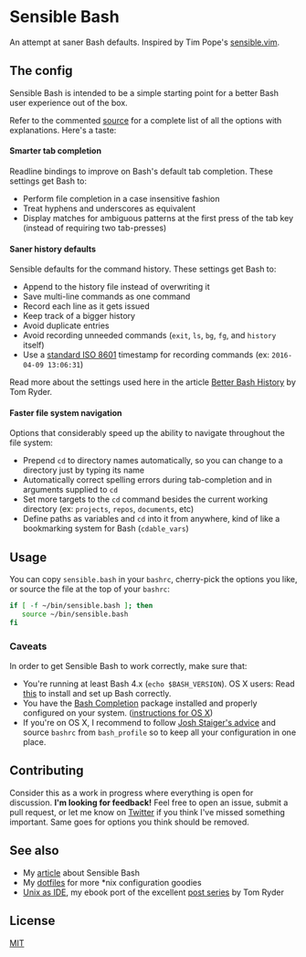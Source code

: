 # Sensible Bash

An attempt at saner Bash defaults. Inspired by Tim Pope's [sensible.vim](https://github.com/tpope/vim-sensible).

## The config

Sensible Bash is intended to be a simple starting point for a better Bash user experience out of the box.

Refer to the commented [source](https://github.com/mrzool/bash-sensible/blob/master/sensible.bash) for a complete list of all the options with explanations. Here's a taste:

#### Smarter tab completion

Readline bindings to improve on Bash's default tab completion. These settings get Bash to:

- Perform file completion in a case insensitive fashion
- Treat hyphens and underscores as equivalent
- Display matches for ambiguous patterns at the first press of the tab key (instead of requiring two tab-presses)

#### Saner history defaults

Sensible defaults for the command history. These settings get Bash to:

- Append to the history file instead of overwriting it
- Save multi-line commands as one command
- Record each line as it gets issued
- Keep track of a bigger history
- Avoid duplicate entries
- Avoid recording unneeded commands (`exit`, `ls`, `bg`, `fg`, and `history` itself)
- Use a [standard ISO 8601](https://tools.ietf.org/html/rfc3339) timestamp for recording commands (ex: `2016-04-09 13:06:31`)

Read more about the settings used here in the article [Better Bash History](http://blog.sanctum.geek.nz/better-bash-history/) by Tom Ryder.

#### Faster file system navigation

Options that considerably speed up the ability to navigate throughout the file system:

- Prepend `cd` to directory names automatically, so you can change to a directory just by typing its name
- Automatically correct spelling errors during tab-completion and in arguments supplied to `cd`
- Set more targets to the `cd` command besides the current working directory (ex: `projects`, `repos`, `documents`, etc)
- Define paths as variables and `cd` into it from anywhere, kind of like a bookmarking system for Bash (`cdable_vars`)

## Usage

You can copy `sensible.bash` in your `bashrc`, cherry-pick the options you like, or source the file at the top of your `bashrc`:

```bash
if [ -f ~/bin/sensible.bash ]; then
   source ~/bin/sensible.bash
fi
```

### Caveats

In order to get Sensible Bash to work correctly, make sure that:

- You're running at least Bash 4.x (`echo $BASH_VERSION`). OS X users: Read [this](https://johndjameson.com/blog/updating-your-shell-with-homebrew/) to install and set up Bash correctly.
- You have the [Bash Completion](http://bash-completion.alioth.debian.org/) package installed and properly configured on your system. ([instructions for OS X](http://davidalger.com/development/bash-completion-on-os-x-with-brew/))
- If you're on OS X, I recommend to follow [Josh Staiger's advice](http://www.joshstaiger.org/archives/2005/07/bash_profile_vs.html) and source `bashrc` from `bash_profile` so to keep all your configuration in one place.

## Contributing

Consider this as a work in progress where everything is open for discussion. **I'm looking for feedback!** Feel free to open an issue, submit a pull request, or let me know on [Twitter](https://twitter.com/mrzool_) if you think I've missed something important. Same goes for options you think should be removed.

## See also

- My [article](http://mrzool.cc/writing/sensible-bash/) about Sensible Bash
- My [dotfiles](https://github.com/mrzool/dotfiles) for more \*nix configuration goodies
- [Unix as IDE](https://github.com/mrzool/unix-as-ide), my ebook port of the excellent [post series](http://blog.sanctum.geek.nz/series/unix-as-ide/) by Tom Ryder

## License

[MIT](https://opensource.org/licenses/MIT)
